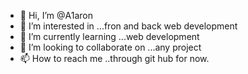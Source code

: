 - 👋 Hi, I’m @A1aron
- 👀 I’m interested in ...fron and back web development
- 🌱 I’m currently learning ...web development
- 💞️ I’m looking to collaborate on ...any project 
- 📫 How to reach me ..through git hub for now.

<!---
A1aron/A1aron is a ✨ special ✨ repository because its `README.md` (this file) appears on your GitHub profile.
You can click the Preview link to take a look at your changes.
--->
